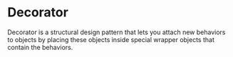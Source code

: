 # Decorator

Decorator is a structural design pattern that lets you attach new behaviors to objects by placing these objects inside
special wrapper objects that contain the behaviors.